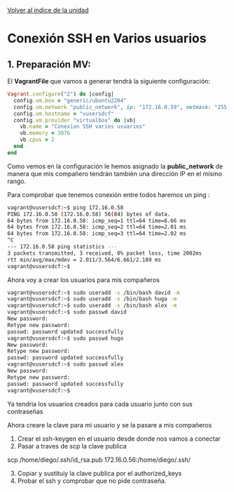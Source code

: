 
[Volver al indice de la unidad](../../index.md)

# Conexión SSH en Varios usuarios

## 1. Preparación MV:

El **VagrantFile** que vamos a generar tendrá la siguiente configuración:

```ruby
Vagrant.configure("2") do |config|
  config.vm.box = "generic/ubuntu2204"
  config.vm.network "public_network", ip: "172.16.0.59", netmask: "255.255.0.0"
  config.vm.hostname = "vusersdcf"
  config.vm.provider "virtualbox" do |vb|
    vb.name = "Conexion SSH varios usuarios"
    vb.memory = 3076
    vb.cpus = 2
  end
end
```

Como vemos en la configuración le hemos asignado la **public_network** de manera que mis compañero tendrán también una dirección IP en el mismo rango.

Para comprobar que tenemos conexión entre todos haremos un ping :

```bash
vagrant@vusersdcf:~$ ping 172.16.0.58
PING 172.16.0.58 (172.16.0.58) 56(84) bytes of data.
64 bytes from 172.16.0.58: icmp_seq=1 ttl=64 time=6.66 ms
64 bytes from 172.16.0.58: icmp_seq=2 ttl=64 time=2.01 ms
64 bytes from 172.16.0.58: icmp_seq=3 ttl=64 time=2.02 ms
^C
--- 172.16.0.58 ping statistics ---
3 packets transmitted, 3 received, 0% packet loss, time 2002ms
rtt min/avg/max/mdev = 2.011/3.564/6.661/2.189 ms
vagrant@vusersdcf:~$
```

Ahora voy a crear los usuarios para mis compañeros

```bash
vagrant@vusersdcf:~$ sudo useradd -s /bin/bash david -m
vagrant@vusersdcf:~$ sudo useradd -s /bin/bash hugo -m
vagrant@vusersdcf:~$ sudo useradd -s /bin/bash alex -m
vagrant@vusersdcf:~$ sudo passwd david
New password: 
Retype new password:
passwd: password updated successfully
vagrant@vusersdcf:~$ sudo passwd hugo
New password: 
Retype new password:
passwd: password updated successfully
vagrant@vusersdcf:~$ sudo passwd alex
New password: 
Retype new password:
passwd: password updated successfully
vagrant@vusersdcf:~$
```

Ya tendria los usuarios creados para cada usuario junto con sus contraseñas

Ahora creare la clave para mi usuario y se la pasare a mis compañeros 

1. Crear el ssh-keygen en el usuario desde donde nos vamos a conectar
2. Pasar a traves de scp la clave publica

 scp /home/diego/.ssh/id_rsa.pub 172.16.0.56:/home/diego/.ssh/

3. Copiar y sustituiy la clave publica por el authorized_keys
4. Probar el ssh y comprobar que no pide contraseña.